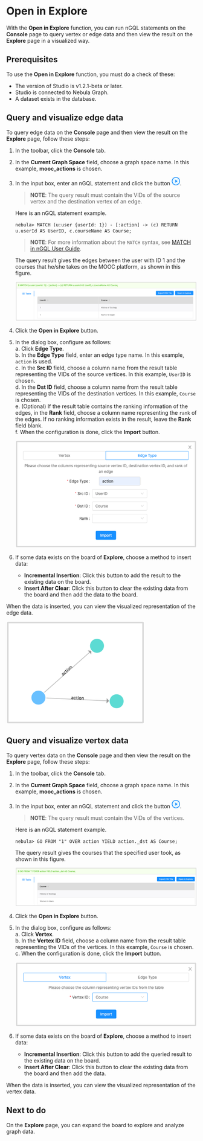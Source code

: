 # Open in Explore

With the **Open in Explore** function, you can run nGQL statements on the **Console** page to query vertex or edge data and then view the result on the **Explore** page in a visualized way.

## Prerequisites

To use the **Open in Explore** function, you must do a check of these:

- The version of Studio is v1.2.1-beta or later.
- Studio is connected to Nebula Graph.
- A dataset exists in the database.

## Query and visualize edge data

To query edge data on the **Console** page and then view the result on the **Explore** page, follow these steps:

1. In the toolbar, click the **Console** tab.
2. In the **Current Graph Space** field, choose a graph space name. In this example, **mooc_actions** is chosen.
3. In the input box, enter an nGQL statement and click the button ![Icon of Run](../figs/st-ug-008.png "Run").  
   > **NOTE**: The query result must contain the VIDs of the source vertex and the destination vertex of an edge.

   Here is an nGQL statement example.

    ```nGQL
    nebula> MATCH (u:user {userId: 1}) - [:action] -> (c) RETURN u.userId AS UserID, c.courseName AS Course;
    ```

   > **NOTE**: For more information about the `MATCH` syntax, see [MATCH in nGQL User Guide](../../3.ngql-guide/7.general-query-statements/2.match.md).

   The query result gives the edges between the user with ID 1 and the courses that he/she takes on the MOOC platform, as shown in this figure.

    ![The Result window shows the queried edge data, including the VIDs of the source vertex and the destination vertex](../figs/st-ug-037.png "Edge data")

4. Click the **Open in Explore** button.
5. In the dialog box, configure as follows:  
   a. Click **Edge Type**.  
   b. In the **Edge Type** field, enter an edge type name. In this example, `action` is used.  
   c. In the **Src ID** field, choose a column name from the result table representing the VIDs of the source vertices. In this example, `UserID` is chosen.  
   d. In the **Dst ID** field, choose a column name from the result table representing the VIDs of the destination vertices. In this example, `Course` is chosen.  
   e. (Optional) If the result table contains the ranking information of the edges, in the **Rank** field, choose a column name representing the `rank` of the edges. If no ranking information exists in the result, leave the **Rank** field blank.  
   f. When the configuration is done, click the **Import** button.  

      ![The dialog box for you to configure the edge data](../figs/st-ug-038.png "Configure edge data")

6. If some data exists on the board of **Explore**, choose a method to insert data:

   - **Incremental Insertion**: Click this button to add the result to the existing data on the board.
   - **Insert After Clear**: Click this button to clear the existing data from the board and then add the data to the board.

When the data is inserted, you can view the visualized representation of the edge data.

![The edge data is represented on the Explore board](../figs/st-ug-044.png "Visualize edge data")

## Query and visualize vertex data

To query vertex data on the **Console** page and then view the result on the **Explore** page, follow these steps:

1. In the toolbar, click the **Console** tab.
2. In the **Current Graph Space** field, choose a graph space name. In this example, **mooc_actions** is chosen.
3. In the input box, enter an nGQL statement and click the button ![Icon of Run](../figs/st-ug-008.png "Run").
   > **NOTE**: The query result must contain the VIDs of the vertices.

   Here is an nGQL statement example.

   ```nGQL
   nebula> GO FROM "1" OVER action YIELD action._dst AS Course;
   ```

   The query result gives the courses that the specified user took, as shown in this figure.

   ![The Result window shows the queried vertex data](../figs/st-ug-039.png "Vertex data")

4. Click the **Open in Explore** button.
5. In the dialog box, configure as follows:  
   a. Click **Vertex**.  
   b. In the **Vertex ID** field, choose a column name from the result table representing the VIDs of the vertices. In this example, `Course` is chosen.  
   c. When the configuration is done, click the **Import** button.

      ![The dialog box for you to configure the vertex data](../figs/st-ug-047.png "Configure vertex data")  
6. If some data exists on the board of **Explore**, choose a method to insert data:

   - **Incremental Insertion**: Click this button to add the queried result to the existing data on the board.
   - **Insert After Clear**: Click this button to clear the existing data from the board and then add the data.

When the data is inserted, you can view the visualized representation of the vertex data.

## Next to do

On the **Explore** page, you can expand the board to explore and analyze graph data.
